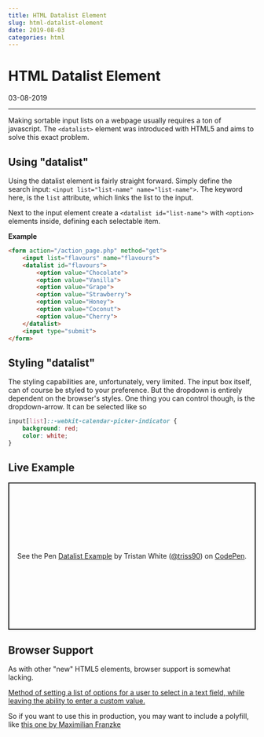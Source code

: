 ```yaml
---
title: HTML Datalist Element
slug: html-datalist-element
date: 2019-08-03
categories: html
---
```


# HTML Datalist Element
<p class='timestamp'><time datetime='03-08-2019'>03-08-2019</time></p>
<hr>

Making sortable input lists on a webpage usually requires a ton of javascript. 
The `<datalist>` element was introduced with HTML5 and aims to solve this exact problem.

## Using "datalist"
Using the datalist element is fairly straight forward. 
Simply define the search input: `<input list="list-name" name="list-name">`. 
The  keyword here, is the `list` attribute, which links the list to the input.

Next to the input element create a `<datalist id="list-name">` with `<option>` elements inside, 
defining each selectable item.

**Example**
``` html
<form action="/action_page.php" method="get">
	<input list="flavours" name="flavours">
	<datalist id="flavours">
		<option value="Chocolate">
		<option value="Vanilla">
		<option value="Grape">
		<option value="Strawberry">
		<option value="Honey">
		<option value="Coconut">
		<option value="Cherry">
	</datalist>
	<input type="submit">
</form>
```

## Styling "datalist"
The styling capabilities are, unfortunately, very limited. The input box itself, can of course be styled to your preference.
But the dropdown is entirely dependent on the browser's styles.
One thing you can control though, is the dropdown-arrow. It can be selected like so
``` css
input[list]::-webkit-calendar-picker-indicator {
    background: red;
    color: white;
}
```

## Live Example
<p class="codepen" data-height="300" data-theme-id="36048" data-default-tab="result" data-user="triss90" data-slug-hash="c59369ea77bf1c6515c1330a1c3ca45b" style="height: 300px; box-sizing: border-box; display: flex; align-items: center; justify-content: center; border: 2px solid; margin: 1em 0; padding: 1em;" data-pen-title="Datalist Example">
  <span>See the Pen <a href="https://codepen.io/triss90/pen/c59369ea77bf1c6515c1330a1c3ca45b/">
  Datalist Example</a> by Tristan  White (<a href="https://codepen.io/triss90">@triss90</a>)
  on <a href="https://codepen.io">CodePen</a>.</span>
</p>
<script async src="https://static.codepen.io/assets/embed/ei.js"></script>

## Browser Support
As with other "new" HTML5 elements, browser support is somewhat lacking.

<p class="ciu_embed" data-feature="datalist" data-periods="future_1,current,past_1,past_2" data-accessible-colours="false">
  <a href="https://caniuse.com/#feat=datalist">Method of setting a list of options for a user to select in a text field, while leaving the ability to enter a custom value.</a>
</p>

<script src="https://cdn.jsdelivr.net/gh/ireade/caniuse-embed/caniuse-embed.min.js"></script>

So if you want to use this in production, you may want to include a polyfill, like 
<a href="https://github.com/mfranzke/datalist-polyfill" target="_blank" rel="noopener" title="Datalist Polyfill">this one by Maximilian Franzke</a>